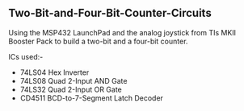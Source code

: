 ## Two-Bit-and-Four-Bit-Counter-Circuits

Using the MSP432 LaunchPad and the analog joystick from TIs MKII Booster Pack to build a two-bit and a four-bit counter.

ICs used:-
- 74LS04 Hex Inverter
- 74LS08 Quad 2-Input AND Gate
- 74LS32 Quad 2-Input OR Gate
- CD4511 BCD-to-7-Segment Latch Decoder
